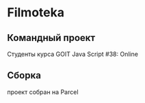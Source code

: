 # Filmoteka

## Командный проект

Студенты курса GOIT Java Script #38: Online

## Сборка

проект собран на Parcel
